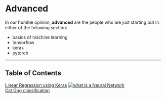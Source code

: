 # Advanced


In our humble opinion, **advanced** are the people who are just starting out in either of the following section:
- basics of machine learning
- tensorflow
- keras 
- pytorch

----

## Table of Contents
[Linear Regression using Keras](advanced/linear-regression.ipynb)
[![what *is* a Neural Network](http://img.youtube.com/vi/aircAruvnKk/0.jpg)](http://www.youtube.com/watch?v=aircAruvnKk)
<br />[Cat Dog classification](advanced/CAT-DOG.ipynb)



